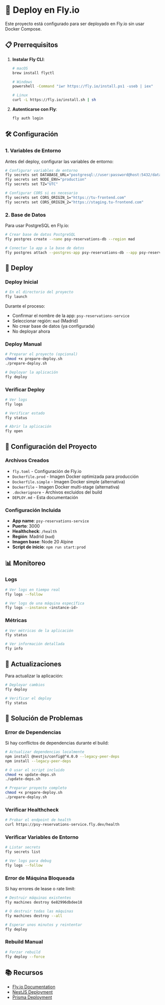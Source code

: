 # 🚀 Deploy en Fly.io

Este proyecto está configurado para ser deployado en Fly.io sin usar Docker Compose.

## 📋 Prerrequisitos

1. **Instalar Fly CLI**:

   ```bash
   # macOS
   brew install flyctl

   # Windows
   powershell -Command "iwr https://fly.io/install.ps1 -useb | iex"

   # Linux
   curl -L https://fly.io/install.sh | sh
   ```

2. **Autenticarse con Fly**:
   ```bash
   fly auth login
   ```

## 🛠️ Configuración

### 1. Variables de Entorno

Antes del deploy, configurar las variables de entorno:

```bash
# Configurar variables de entorno
fly secrets set DATABASE_URL="postgresql://user:password@host:5432/database"
fly secrets set NODE_ENV="production"
fly secrets set TZ="UTC"

# Configurar CORS si es necesario
fly secrets set CORS_ORIGIN_1="https://tu-frontend.com"
fly secrets set CORS_ORIGIN_2="https://staging.tu-frontend.com"
```

### 2. Base de Datos

Para usar PostgreSQL en Fly.io:

```bash
# Crear base de datos PostgreSQL
fly postgres create --name psy-reservations-db --region mad

# Conectar la app a la base de datos
fly postgres attach --postgres-app psy-reservations-db --app psy-reservations-service
```

## 🚀 Deploy

### Deploy Inicial

```bash
# En el directorio del proyecto
fly launch
```

Durante el proceso:

- Confirmar el nombre de la app: `psy-reservations-service`
- Seleccionar región: `mad` (Madrid)
- No crear base de datos (ya configurada)
- No deployar ahora

### Deploy Manual

```bash
# Preparar el proyecto (opcional)
chmod +x prepare-deploy.sh
./prepare-deploy.sh

# Deployar la aplicación
fly deploy
```

### Verificar Deploy

```bash
# Ver logs
fly logs

# Verificar estado
fly status

# Abrir la aplicación
fly open
```

## 🔧 Configuración del Proyecto

### Archivos Creados

- `fly.toml` - Configuración de Fly.io
- `Dockerfile.prod` - Imagen Docker optimizada para producción
- `Dockerfile.simple` - Imagen Docker simple (alternativa)
- `Dockerfile` - Imagen Docker multi-stage (alternativa)
- `.dockerignore` - Archivos excluidos del build
- `DEPLOY.md` - Esta documentación

### Configuración Incluida

- **App name**: `psy-reservations-service`
- **Puerto**: 3000
- **Healthcheck**: `/health`
- **Región**: Madrid (`mad`)
- **Imagen base**: Node 20 Alpine
- **Script de inicio**: `npm run start:prod`

## 📊 Monitoreo

### Logs

```bash
# Ver logs en tiempo real
fly logs --follow

# Ver logs de una máquina específica
fly logs --instance <instance-id>
```

### Métricas

```bash
# Ver métricas de la aplicación
fly status

# Ver información detallada
fly info
```

## 🔄 Actualizaciones

Para actualizar la aplicación:

```bash
# Deployar cambios
fly deploy

# Verificar el deploy
fly status
```

## 🚨 Solución de Problemas

### Error de Dependencias

Si hay conflictos de dependencias durante el build:

```bash
# Actualizar dependencias localmente
npm install @nestjs/config@^4.0.0 --legacy-peer-deps
npm install --legacy-peer-deps

# O usar el script incluido
chmod +x update-deps.sh
./update-deps.sh

# Preparar proyecto completo
chmod +x prepare-deploy.sh
./prepare-deploy.sh
```

### Verificar Healthcheck

```bash
# Probar el endpoint de health
curl https://psy-reservations-service.fly.dev/health
```

### Verificar Variables de Entorno

```bash
# Listar secrets
fly secrets list

# Ver logs para debug
fly logs --follow
```

### Error de Máquina Bloqueada

Si hay errores de lease o rate limit:

```bash
# Destruir máquinas existentes
fly machines destroy 6e82996dbdee18

# O destruir todas las máquinas
fly machines destroy --all

# Esperar unos minutos y reintentar
fly deploy
```

### Rebuild Manual

```bash
# Forzar rebuild
fly deploy --force
```

## 📚 Recursos

- [Fly.io Documentation](https://fly.io/docs/)
- [NestJS Deployment](https://docs.nestjs.com/deployment)
- [Prisma Deployment](https://www.prisma.io/docs/guides/deployment)

